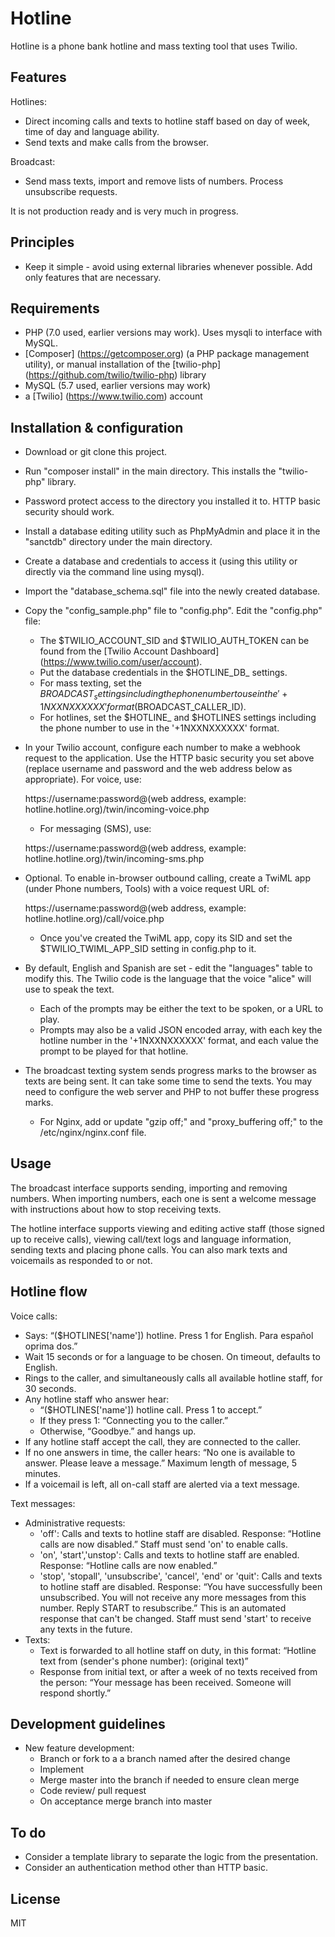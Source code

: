 # Hotline

Hotline is a phone bank hotline and mass texting tool that uses Twilio.

## Features

Hotlines:
* Direct incoming calls and texts to hotline staff based on day of week, time of day and language ability.
* Send texts and make calls from the browser.

Broadcast:
* Send mass texts, import and remove lists of numbers.  Process unsubscribe requests.

It is not production ready and is very much in progress.

## Principles

* Keep it simple - avoid using external libraries whenever possible.  Add only features that are necessary.

## Requirements

- PHP (7.0 used, earlier versions may work).  Uses mysqli to interface with MySQL.
- [Composer] (https://getcomposer.org) (a PHP package management utility), or manual installation of the [twilio-php] (https://github.com/twilio/twilio-php) library
- MySQL (5.7 used, earlier versions may work)
- a [Twilio] (https://www.twilio.com) account

## Installation & configuration

* Download or git clone this project.

* Run "composer install" in the main directory.  This installs the "twilio-php" library.

* Password protect access to the directory you installed it to.  HTTP basic security should work.

* Install a database editing utility such as PhpMyAdmin and place it in the "sanctdb" directory under the main directory.

* Create a database and credentials to access it (using this utility or directly via the command line using mysql).

* Import the "database_schema.sql" file into the newly created database.

* Copy the "config_sample.php" file to "config.php".  Edit the "config.php" file:
  * The $TWILIO_ACCOUNT_SID and $TWILIO_AUTH_TOKEN can be found from the [Twilio Account Dashboard] (https://www.twilio.com/user/account).
  * Put the database credentials in the $HOTLINE_DB_ settings.
  * For mass texting, set the $BROADCAST_ settings including the phone number to use in the '+1NXXNXXXXXX' format ($BROADCAST_CALLER_ID).
  * For hotlines, set the $HOTLINE_ and $HOTLINES settings including the phone number to use in the '+1NXXNXXXXXX' format.

* In your Twilio account, configure each number to make a webhook request to the application.  Use the HTTP basic security you set above (replace username and password and the web address below as appropriate).  For voice, use:
   
   https://username:password@(web address, example: hotline.hotline.org)/twin/incoming-voice.php
  * For messaging (SMS), use:
  
   https://username:password@(web address, example: hotline.hotline.org)/twin/incoming-sms.php

* Optional.  To enable in-browser outbound calling, create a TwiML app (under Phone numbers, Tools) with a voice request URL of:

   https://username:password@(web address, example: hotline.hotline.org)/call/voice.php
  * Once you've created the TwiML app, copy its SID and set the $TWILIO_TWIML_APP_SID setting in config.php to it.

* By default, English and Spanish are set - edit the "languages" table to modify this.  The Twilio code is the language that the voice "alice" will use to speak the text.
  * Each of the prompts may be either the text to be spoken, or a URL to play.  
  * Prompts may also be a valid JSON encoded array, with each key the hotline number in the '+1NXXNXXXXXX' format, and each value the prompt to be played for that hotline.

* The broadcast texting system sends progress marks to the browser as texts are being sent.  It can take some time to send the texts.  You may need to configure the web server and PHP to not buffer these progress marks.
  * For Nginx, add or update "gzip off;" and "proxy_buffering off;" to the /etc/nginx/nginx.conf file.

## Usage

The broadcast interface supports sending, importing and removing numbers.  When importing numbers, each one is sent a welcome message with instructions about how to stop receiving texts.

The hotline interface supports viewing and editing active staff (those signed up to receive calls), viewing call/text logs and language information, sending texts and placing phone calls.  You can also mark texts and voicemails as responded to or not.

## Hotline flow

Voice calls:

* Says: “($HOTLINES['name']) hotline.  Press 1 for English. Para español oprima dos.”
* Wait 15 seconds or for a language to be chosen. On timeout, defaults to English.
* Rings to the caller, and simultaneously calls all available hotline staff, for 30 seconds.
* Any hotline staff who answer hear: 
  * “($HOTLINES['name']) hotline call.  Press 1 to accept.”
  * If they press 1: “Connecting you to the caller.”
  * Otherwise, “Goodbye.” and hangs up.
* If any hotline staff accept the call, they are connected to the caller.
* If no one answers in time, the caller hears: “No one is available to answer.  Please leave a message.”  Maximum length of message, 5 minutes.
* If a voicemail is left, all on-call staff are alerted via a text message.

Text messages:

* Administrative requests:
  * 'off': Calls and texts to hotline staff are disabled.  Response: “Hotline calls are now disabled.” Staff must send 'on' to enable calls.
  * 'on', 'start','unstop': Calls and texts to hotline staff are enabled.  Response: “Hotline calls are now enabled.”
  * 'stop', 'stopall', 'unsubscribe', 'cancel', 'end' or 'quit': Calls and texts to hotline staff are disabled.  Response: “You have successfully been unsubscribed. You will not receive any more messages from this number. Reply START to resubscribe.” This is an automated response that can't be changed.  Staff must send 'start' to receive any texts in the future.
* Texts:
  * Text is forwarded to all hotline staff on duty, in this format: “Hotline text from (sender's phone number): (original text)”
  * Response from initial text, or after a week of no texts received from the person: “Your message has been received.  Someone will respond shortly.”

## Development guidelines

* New feature development:
  * Branch or fork to a a branch named after the desired change
  * Implement
  * Merge master into the branch if needed to ensure clean merge
  * Code review/ pull request
  * On acceptance merge branch into master

## To do

* Consider a template library to separate the logic from the presentation.
* Consider an authentication method other than HTTP basic.

## License

MIT
